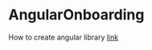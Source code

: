 # AngularOnboarding

How to create angular library [link](https://medium.com/@esanjiv/complete-beginner-guide-to-publish-an-angular-library-to-npm-d42343801660)
